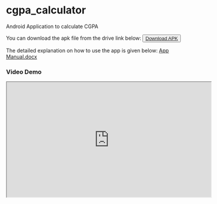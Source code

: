 # cgpa_calculator

Android Application to calculate CGPA

You can download the apk file from the drive link below:
<button type="button" download><a href="https://drive.google.com/file/d/14fT_BNPrKY1Nq2IDnCo6fxKj7wJzPWj9/view?usp=sharing">
  <i class="fas fa-download"></i> Download APK
</a></button>

The detailed explanation on how to use the app is given below:
[App Manual.docx](https://github.com/ArulVirumbi/CGPA-Calculator/files/10453539/Report.docx)

### Video Demo
<iframe src="https://drive.google.com/file/d/14fT_BNPrKY1Nq2IDnCo6fxKj7wJzPWj9/view?usp=sharing" width="560" height="315"></iframe>

